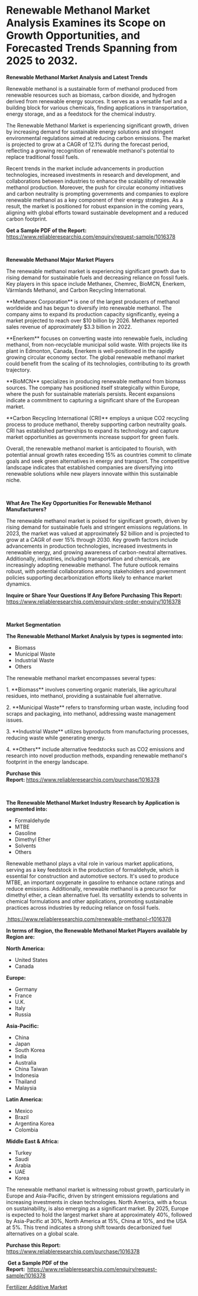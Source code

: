 <p><h1>Renewable Methanol Market Analysis Examines its Scope on Growth Opportunities, and Forecasted Trends Spanning from 2025 to 2032.</h1></p><p><strong>Renewable Methanol Market Analysis and Latest Trends</strong></p>
<p><p>Renewable methanol is a sustainable form of methanol produced from renewable resources such as biomass, carbon dioxide, and hydrogen derived from renewable energy sources. It serves as a versatile fuel and a building block for various chemicals, finding applications in transportation, energy storage, and as a feedstock for the chemical industry.</p><p>The Renewable Methanol Market is experiencing significant growth, driven by increasing demand for sustainable energy solutions and stringent environmental regulations aimed at reducing carbon emissions. The market is projected to grow at a CAGR of 12.1% during the forecast period, reflecting a growing recognition of renewable methanol's potential to replace traditional fossil fuels. </p><p>Recent trends in the market include advancements in production technologies, increased investments in research and development, and collaborations between industries to enhance the scalability of renewable methanol production. Moreover, the push for circular economy initiatives and carbon neutrality is prompting governments and companies to explore renewable methanol as a key component of their energy strategies. As a result, the market is positioned for robust expansion in the coming years, aligning with global efforts toward sustainable development and a reduced carbon footprint.</p></p>
<p><strong>Get a Sample PDF of the Report:&nbsp;</strong> <a href="https://www.reliableresearchiq.com/enquiry/request-sample/1016378?utm_campaign=2207&utm_medium=2&utm_source=Github&utm_content=ia&utm_term=01022025&utm_id=renewable-methanol">https://www.reliableresearchiq.com/enquiry/request-sample/1016378</a></p>
<p>&nbsp;</p>
<p><strong>Renewable Methanol Major Market Players</strong></p>
<p><p>The renewable methanol market is experiencing significant growth due to rising demand for sustainable fuels and decreasing reliance on fossil fuels. Key players in this space include Methanex, Chemrec, BioMCN, Enerkem, Värmlands Methanol, and Carbon Recycling International.</p><p>**Methanex Corporation** is one of the largest producers of methanol worldwide and has begun to diversify into renewable methanol. The company aims to expand its production capacity significantly, eyeing a market projected to reach over $10 billion by 2026. Methanex reported sales revenue of approximately $3.3 billion in 2022.</p><p>**Enerkem** focuses on converting waste into renewable fuels, including methanol, from non-recyclable municipal solid waste. With projects like its plant in Edmonton, Canada, Enerkem is well-positioned in the rapidly growing circular economy sector. The global renewable methanol market could benefit from the scaling of its technologies, contributing to its growth trajectory.</p><p>**BioMCN** specializes in producing renewable methanol from biomass sources. The company has positioned itself strategically within Europe, where the push for sustainable materials persists. Recent expansions indicate a commitment to capturing a significant share of the European market.</p><p>**Carbon Recycling International (CRI)** employs a unique CO2 recycling process to produce methanol, thereby supporting carbon neutrality goals. CRI has established partnerships to expand its technology and capture market opportunities as governments increase support for green fuels.</p><p>Overall, the renewable methanol market is anticipated to flourish, with potential annual growth rates exceeding 15% as countries commit to climate goals and seek green alternatives in energy and transport. The competitive landscape indicates that established companies are diversifying into renewable solutions while new players innovate within this sustainable niche.</p></p>
<p>&nbsp;</p>
<p><strong>What Are The Key Opportunities For Renewable Methanol Manufacturers?</strong></p>
<p><p>The renewable methanol market is poised for significant growth, driven by rising demand for sustainable fuels and stringent emissions regulations. In 2023, the market was valued at approximately $2 billion and is projected to grow at a CAGR of over 15% through 2030. Key growth factors include advancements in production technologies, increased investments in renewable energy, and growing awareness of carbon-neutral alternatives. Additionally, industries, including transportation and chemicals, are increasingly adopting renewable methanol. The future outlook remains robust, with potential collaborations among stakeholders and government policies supporting decarbonization efforts likely to enhance market dynamics.</p></p>
<p><strong>Inquire or Share Your Questions If Any Before Purchasing This Report:</strong> <a href="https://www.reliableresearchiq.com/enquiry/pre-order-enquiry/1016378?utm_campaign=2207&utm_medium=2&utm_source=Github&utm_content=ia&utm_term=01022025&utm_id=renewable-methanol">https://www.reliableresearchiq.com/enquiry/pre-order-enquiry/1016378</a></p>
<p>&nbsp;</p>
<p><strong>Market Segmentation</strong></p>
<p><strong>The Renewable Methanol Market Analysis by types is segmented into:</strong></p>
<p><ul><li>Biomass</li><li>Municipal Waste</li><li>Industrial Waste</li><li>Others</li></ul></p>
<p><p>The renewable methanol market encompasses several types: </p><p>1. **Biomass** involves converting organic materials, like agricultural residues, into methanol, providing a sustainable fuel alternative.  </p><p>2. **Municipal Waste** refers to transforming urban waste, including food scraps and packaging, into methanol, addressing waste management issues.  </p><p>3. **Industrial Waste** utilizes byproducts from manufacturing processes, reducing waste while generating energy.  </p><p>4. **Others** include alternative feedstocks such as CO2 emissions and research into novel production methods, expanding renewable methanol's footprint in the energy landscape.</p></p>
<p><strong>Purchase this Report:&nbsp;</strong><a href="https://www.reliableresearchiq.com/purchase/1016378?utm_campaign=2207&utm_medium=2&utm_source=Github&utm_content=ia&utm_term=01022025&utm_id=renewable-methanol">https://www.reliableresearchiq.com/purchase/1016378</a></p>
<p>&nbsp;</p>
<p><strong>The Renewable Methanol Market Industry Research by Application is segmented into:</strong></p>
<p><ul><li>Formaldehyde</li><li>MTBE</li><li>Gasoline</li><li>Dimethyl Ether</li><li>Solvents</li><li>Others</li></ul></p>
<p><p>Renewable methanol plays a vital role in various market applications, serving as a key feedstock in the production of formaldehyde, which is essential for construction and automotive sectors. It's used to produce MTBE, an important oxygenate in gasoline to enhance octane ratings and reduce emissions. Additionally, renewable methanol is a precursor for dimethyl ether, a clean alternative fuel. Its versatility extends to solvents in chemical formulations and other applications, promoting sustainable practices across industries by reducing reliance on fossil fuels.</p></p>
<p><a href="https://www.reliableresearchiq.com/renewable-methanol-r1016378?utm_campaign=2207&utm_medium=2&utm_source=Github&utm_content=ia&utm_term=01022025&utm_id=renewable-methanol">&nbsp;https://www.reliableresearchiq.com/renewable-methanol-r1016378</a></p>
<p><strong>In terms of Region, the Renewable Methanol Market Players available by Region are:</strong></p>
<p>
    <p> <strong> North America: </strong>
        <ul>
            <li>United States</li>
            <li>Canada</li>
        </ul>
        </p> 
    <p> <strong> Europe: </strong>
        <ul>
            <li>Germany</li>
            <li>France</li>
            <li>U.K.</li>
            <li>Italy</li>
            <li>Russia</li>
        </ul>
        </p> 
    <p> <strong> Asia-Pacific: </strong>
        <ul>
            <li>China</li>
            <li>Japan</li>
            <li>South Korea</li>
            <li>India</li>
            <li>Australia</li>
            <li>China Taiwan</li>
            <li>Indonesia</li>
            <li>Thailand</li>
            <li>Malaysia</li>
        </ul>
        </p> 
    <p> <strong> Latin America: </strong>
        <ul>
            <li>Mexico</li>
            <li>Brazil</li>
            <li>Argentina Korea</li>
            <li>Colombia</li>
        </ul>
        </p> 
    <p> <strong> Middle East & Africa: </strong>
        <ul>
            <li>Turkey</li>
            <li>Saudi</li>
            <li>Arabia</li>
            <li>UAE</li>
            <li>Korea</li>
        </ul>
    </p>
    </p>
<p><p>The renewable methanol market is witnessing robust growth, particularly in Europe and Asia-Pacific, driven by stringent emissions regulations and increasing investments in clean technologies. North America, with a focus on sustainability, is also emerging as a significant market. By 2025, Europe is expected to hold the largest market share at approximately 40%, followed by Asia-Pacific at 30%, North America at 15%, China at 10%, and the USA at 5%. This trend indicates a strong shift towards decarbonized fuel alternatives on a global scale.</p></p>
<p><strong>Purchase this Report: </strong><a href="https://www.reliableresearchiq.com/purchase/1016378?utm_campaign=2207&utm_medium=2&utm_source=Github&utm_content=ia&utm_term=01022025&utm_id=renewable-methanol">https://www.reliableresearchiq.com/purchase/1016378</a></p>
<p>&nbsp;<strong>Get a Sample PDF of the Report:&nbsp;&nbsp;</strong><a href="https://www.reliableresearchiq.com/enquiry/request-sample/1016378?utm_campaign=2207&utm_medium=2&utm_source=Github&utm_content=ia&utm_term=01022025&utm_id=renewable-methanol">https://www.reliableresearchiq.com/enquiry/request-sample/1016378</a></p>
<p><strong></strong></p>
<p><p><a href="https://github.com/dmitriyvo6rog/Market-Research-Report-List-1/blob/main/fertilizer-additive-market.md?utm_campaign=2207&utm_medium=2&utm_source=Github&utm_content=ia&utm_term=01022025&utm_id=renewable-methanol">Fertilizer Additive Market</a></p></p>